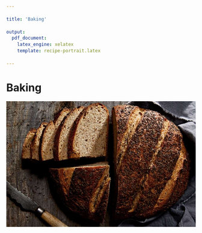```yaml
---

title: 'Baking'

output: 
  pdf_document:
    latex_engine: xelatex
    template: recipe-portrait.latex
    
---
```


# Baking

![](../assets/img/JewishRye.png)